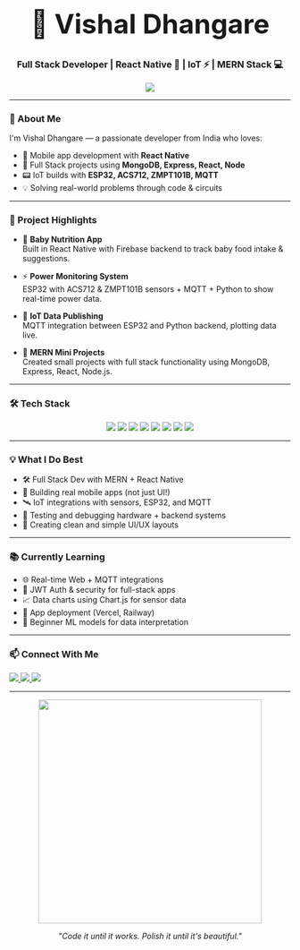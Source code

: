 <!-- MAIN HEADER -->
<h1 align="center" style="font-size: 48px;">🚀 Vishal Dhangare</h1>
<h3 align="center">Full Stack Developer | React Native 🚀 | IoT ⚡ | MERN Stack 💻</h3>

<p align="center">
  <img src="https://readme-typing-svg.herokuapp.com?font=Fira+Code&size=26&pause=1000&center=true&vCenter=true&color=00FFC6&width=600&lines=React+Native+%7C+MERN+%7C+IoT+Developer;Code.+Create.+Connect.+;ESP32+%7C+MQTT+%7C+Full+Stack+%F0%9F%94%A5" />
</p>

---

### 👋 About Me

I'm Vishal Dhangare — a passionate developer from India who loves:

- 📱 Mobile app development with **React Native**
- 🧠 Full Stack projects using **MongoDB, Express, React, Node**
- 📟 IoT builds with **ESP32, ACS712, ZMPT101B, MQTT**
- 💡 Solving real-world problems through code & circuits

---

### 🌟 Project Highlights

- 👶 **Baby Nutrition App**  
  Built in React Native with Firebase backend to track baby food intake & suggestions.

- ⚡ **Power Monitoring System**  
  ESP32 with ACS712 & ZMPT101B sensors + MQTT + Python to show real-time power data.

- 📡 **IoT Data Publishing**  
  MQTT integration between ESP32 and Python backend, plotting data live.

- 🎯 **MERN Mini Projects**  
  Created small projects with full stack functionality using MongoDB, Express, React, Node.js.

---

### 🛠 Tech Stack

<p align="center">
  <img src="https://img.shields.io/badge/React_Native-20232A?style=for-the-badge&logo=react&logoColor=61DAFB" />
  <img src="https://img.shields.io/badge/MERN%20Stack-000000?style=for-the-badge&logo=mongodb&logoColor=white" />
  <img src="https://img.shields.io/badge/Firebase-ffca28?style=for-the-badge&logo=firebase&logoColor=black" />
  <img src="https://img.shields.io/badge/ESP32-IoT-blue?style=for-the-badge" />
  <img src="https://img.shields.io/badge/MQTT-188EB2?style=for-the-badge" />
  <img src="https://img.shields.io/badge/C++-00599C?style=for-the-badge&logo=c%2B%2B&logoColor=white" />
  <img src="https://img.shields.io/badge/Java-ED8B00?style=for-the-badge&logo=java&logoColor=white" />
  <img src="https://img.shields.io/badge/GitHub-black?style=for-the-badge&logo=github&logoColor=white" />
</p>

---

### 💡 What I Do Best

- 🛠 Full Stack Dev with MERN + React Native  
- 📱 Building real mobile apps (not just UI!)  
- 🛰 IoT integrations with sensors, ESP32, and MQTT  
- 🧪 Testing and debugging hardware + backend systems  
- 🎨 Creating clean and simple UI/UX layouts  

---

### 📚 Currently Learning

- 🌐 Real-time Web + MQTT integrations  
- 🔐 JWT Auth & security for full-stack apps  
- 📈 Data charts using Chart.js for sensor data  
- 🚀 App deployment (Vercel, Railway)  
- 🧠 Beginner ML models for data interpretation

---

### 📫 Connect With Me

<p align="left">
  <a href="mailto:vishaldhangare@email.com">
    <img src="https://img.shields.io/badge/-Email-red?style=for-the-badge&logo=gmail&logoColor=white" />
  </a>
  <a href="https://linkedin.com/in/your-linkedin" target="_blank">
    <img src="https://img.shields.io/badge/-LinkedIn-blue?style=for-the-badge&logo=linkedin&logoColor=white" />
  </a>
  <a href="https://twitter.com/your-twitter" target="_blank">
    <img src="https://img.shields.io/badge/-Twitter-1DA1F2?style=for-the-badge&logo=twitter&logoColor=white" />
  </a>
</p>

---

<p align="center">
  <img src="https://media.giphy.com/media/xT0xeJpnrWC4XWblEk/giphy.gif" width="400" />
</p>

<p align="center"><i>"Code it until it works. Polish it until it's beautiful."</i></p>
